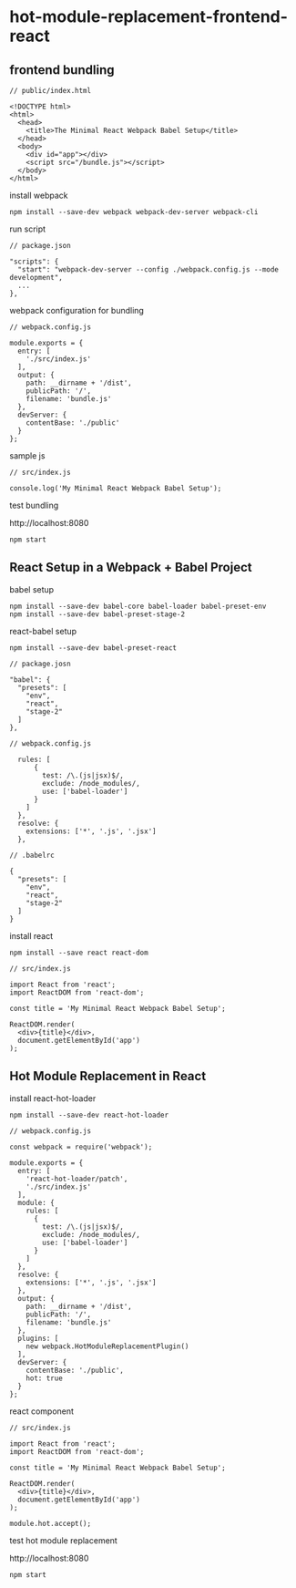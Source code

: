 # hot-module-replacement-frontend-react

## frontend bundling

```
// public/index.html

<!DOCTYPE html>
<html>
  <head>
    <title>The Minimal React Webpack Babel Setup</title>
  </head>
  <body>
    <div id="app"></div>
    <script src="/bundle.js"></script>
  </body>
</html>
```

install webpack

```
npm install --save-dev webpack webpack-dev-server webpack-cli
```

run script 

```
// package.json

"scripts": {
  "start": "webpack-dev-server --config ./webpack.config.js --mode development",
  ...
},
```

webpack configuration for bundling

```
// webpack.config.js

module.exports = {
  entry: [
    './src/index.js'
  ],
  output: {
    path: __dirname + '/dist',
    publicPath: '/',
    filename: 'bundle.js'
  },
  devServer: {
    contentBase: './public'
  }
};
```

sample js

```
// src/index.js

console.log('My Minimal React Webpack Babel Setup');
```

test bundling

http://localhost:8080

```
npm start
```

## React Setup in a Webpack + Babel Project


babel setup

```
npm install --save-dev babel-core babel-loader babel-preset-env
npm install --save-dev babel-preset-stage-2
```

react-babel setup

```
npm install --save-dev babel-preset-react
```

```
// package.josn

"babel": {
  "presets": [
    "env",
    "react",
    "stage-2"
  ]
},
```

```
// webpack.config.js

  rules: [
      {
        test: /\.(js|jsx)$/,
        exclude: /node_modules/,
        use: ['babel-loader']
      }
    ]
  },
  resolve: {
    extensions: ['*', '.js', '.jsx']
  },
```

```
// .babelrc

{
  "presets": [
    "env",
    "react",
    "stage-2"
  ]
}
```

install react

```
npm install --save react react-dom
```

```
// src/index.js

import React from 'react';
import ReactDOM from 'react-dom';

const title = 'My Minimal React Webpack Babel Setup';

ReactDOM.render(
  <div>{title}</div>,
  document.getElementById('app')
);
```

## Hot Module Replacement in React

install react-hot-loader

```
npm install --save-dev react-hot-loader
```

```
// webpack.config.js

const webpack = require('webpack');

module.exports = {
  entry: [
    'react-hot-loader/patch',
    './src/index.js'
  ],
  module: {
    rules: [
      {
        test: /\.(js|jsx)$/,
        exclude: /node_modules/,
        use: ['babel-loader']
      }
    ]
  },
  resolve: {
    extensions: ['*', '.js', '.jsx']
  },
  output: {
    path: __dirname + '/dist',
    publicPath: '/',
    filename: 'bundle.js'
  },
  plugins: [
    new webpack.HotModuleReplacementPlugin()
  ],
  devServer: {
    contentBase: './public',
    hot: true
  }
};
```

react component

```
// src/index.js

import React from 'react';
import ReactDOM from 'react-dom';

const title = 'My Minimal React Webpack Babel Setup';

ReactDOM.render(
  <div>{title}</div>,
  document.getElementById('app')
);

module.hot.accept();
```

test hot module replacement

http://localhost:8080

```
npm start
```